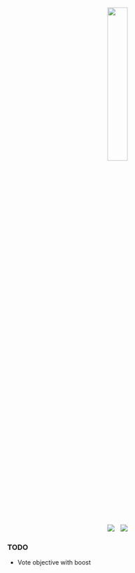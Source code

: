 <p align="center">
    <br />
    <img src="https://i.ibb.co/xSP0rgMn/Flux-Dev-A-stylized-logo-for-a-Minecraft-vote-plugin-featuring-3-removebg-preview.png" width="30%">
    <br />
</p>
<p align="center">
    <img src="https://img.shields.io/badge/Version-2.0-green.svg" />
    <img style="margin-left: 10px;" src="https://img.shields.io/badge/License-MIT-green.svg" />
</p>

### TODO
- Vote objective with boost 